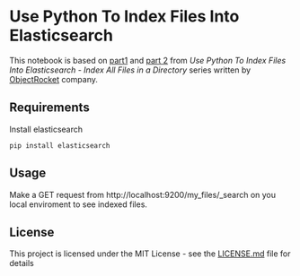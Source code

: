 # Use Python To Index Files Into Elasticsearch

This notebook is based on [part1](https://kb.objectrocket.com/elasticsearch/use-python-to-index-files-into-elasticsearch-index-all-files-in-a-directory-part-1-851) and [part 2](https://kb.objectrocket.com/elasticsearch/use-python-to-index-files-into-elasticsearch-index-all-files-in-a-directory-part-2-852) from *Use Python To Index Files Into Elasticsearch - Index All Files in a Directory* series written by  [ObjectRocket](https://www.objectrocket.com/) company.

## Requirements
Install elasticsearch

```
pip install elasticsearch
```

## Usage
Make a GET request from http://localhost:9200/my_files/_search on you local enviroment to see indexed files.

## License

This project is licensed under the MIT License - see the [LICENSE.md](https://github.com/joaogabrieljs/es-indexer/blob/master/LICENSE) file for details
